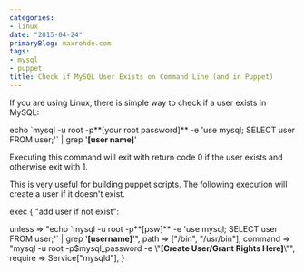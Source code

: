 ```yaml
---
categories:
- linux
date: "2015-04-24"
primaryBlog: maxrohde.com
tags:
- mysql
- puppet
title: Check if MySQL User Exists on Command Line (and in Puppet)
---
```


If you are using Linux, there is simple way to check if a user exists in MySQL:

echo \`mysql -u root -p**\[your root password\]** -e 'use mysql; SELECT user FROM user;'\` | grep '**\[user name\]**'

Executing this command will exit with return code 0 if the user exists and otherwise exit with 1.

This is very useful for building puppet scripts. The following execution will create a user if it doesn't exist.

exec { "add user if not exist":

unless => "echo \`mysql -u root -p**\[psw\]** -e 'use mysql; SELECT user FROM user;'\` | grep '**\[username\]**'", path => \["/bin", "/usr/bin"\], command => "mysql -u root -p$mysql_password -e \\"**\[Create User/Grant Rights Here\]**\\"", require => Service\["mysqld"\], }